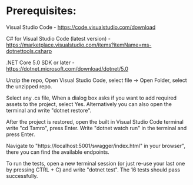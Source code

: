 # Prerequisites:
Visual Studio Code - https://code.visualstudio.com/download

C# for Visual Studio Code (latest version) - https://marketplace.visualstudio.com/items?itemName=ms-dotnettools.csharp

.NET Core 5.0 SDK or later - https://dotnet.microsoft.com/download/dotnet/5.0

Unzip the repo, Open Visual Studio Code, select file -> Open Folder, select the unzipped repo.

Select any .cs file, When a dialog box asks if you want to add required assets to the project, select Yes. Alternatively you can also open the terminal and write "dotnet restore".

After the project is restored, open the built in Visual Studio Code terminal write "cd Tamro", press Enter.
Write "dotnet watch run" in the terminal and press Enter.

Navigate to "https://localhost:5001/swagger/index.html" in your browser", there you can find the available endpoints.

To run the tests, open a new terminal session (or just re-use your last one by pressing CTRL + C) and write "dotnet test". The 16 tests should pass successfully.
